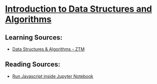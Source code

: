 # [Introduction to Data Structures and Algorithms](https://github.com/skywalkerSam/Introduction-To-Web-Development/tree/dsa/Data-Structures-and-Algorithms)



## Learning Sources:

- [Data Structures & Algorithms - ZTM](https://www.udemy.com/course/master-the-coding-interview-data-structures-algorithms/)



## Reading Sources:

- [Run Javascript inside Jupyter Notebook](https://medium.com/@shouke.wei/how-to-run-javascript-in-jupyter-notebook-325a86402f2f)


